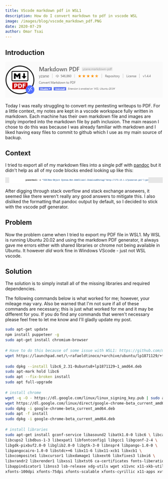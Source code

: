 ```yaml
---
title: VScode markdown pdf in WSL1
description: How do I convert markdown to pdf in vscode WSL
image: /images/blog/vscode_markdown_pdf.PNG
date: 2020-07-29
author: Omar Tsai
---
```


## Introduction

![vscode image](/images/blog/vscode_markdown_pdf.PNG)

Today I was really struggling to convert my pentesting writeups to PDF. For a little context, my notes are kept in a vscode workspace fully written in markdown. Each machine has their own markdown file and images are imply imported into the markdown file by path inclusion. The main reason I chose to do this was because I was already familiar with markdown and I liked having easy files to commit to github which I use as my main source of backup.

## Context

I tried to export all of my markdown files into a single pdf with [pandoc](https://pandoc.org/) but it didn't help as all of my code blocks ended looking up like this:

![code_block_overflow](/images/blog/code_block_overflow.PNG)

After digging through stack overflow and stack exchange ansewers, it seemed like there weren't really any good answers to mitigate this. I also disliked the formatting that pandoc output by default, so I decided to stick with the vscode pdf generator.

## Problem

Now the problem came when I tried to export my PDF file in WSL1. My WSL is running Ubuntu 20.02 and using the markdown PDF generator, it always gave me errors either with shared libraries or chrome not being available in Ubuntu. It however *did* work fine in Windows VScode - just not WSL vscode.

## Solution

The solution is to simply install all of the missing libraries and required dependencies.

The following commands below is what worked for me; however, your mileage may vary. Also be warned that I'm not sure if all of these commands are necessary; this is just what worked for me and it may be different for you. If you do find any commands that weren't necessary please feel free to let me know and I'll gladly update my post.

```sh
sudo apt-get update
npm install puppeteer -g
sudo apt-get install chromium-browser

# Have to do this because of some issue with WSL1: https://github.com/microsoft/WSL/issues/4898
wget https://launchpad.net/\~rafaeldtinoco/+archive/ubuntu/lp1871129/+files/libc6_2.31-0ubuntu8+lp1871129\~1_amd64.deb

sudo dpkg --install libc6_2.31-0ubuntu8+lp1871129~1_amd64.deb
sudo apt-mark hold libc6
sudo apt --fix-broken install
sudo apt full-upgrade

# install chrome
wget -q -O - https://dl.google.com/linux/linux_signing_key.pub | sudo apt-key add -
wget https://dl.google.com/linux/direct/google-chrome-beta_current_amd64.deb
sudo dpkg -i google-chrome-beta_current_amd64.deb
sudo apt -f install
sudo dpkg -i google-chrome-beta_current_amd64.deb

# install libraries
sudo apt-get install gconf-service libasound2 libatk1.0-0 libc6 \ libcairo2 \
libcups2 libdbus-1-3 libexpat1 libfontconfig1 libgcc1 libgconf-2-4 \
libgdk-pixbuf2.0-0 libglib2.0-0 libgtk-3-0 libnspr4 libpango-1.0-0 \
libpangocairo-1.0-0 libstdc++6 libx11-6 libx11-xcb1 libxcb1 \
libxcomposite1 libxcursor1 libxdamage1 libxext6 libxfixes3 libxi6 \
libxrandr2 libxrender1 libxss1 libxtst6 ca-certificates fonts-liberation \
libappindicator1 libnss3 lsb-release xdg-utils wget x11vnc x11-xkb-utils \
xfonts-100dpi xfonts-75dpi xfonts-scalable xfonts-cyrillic x11-apps xvfb
```
